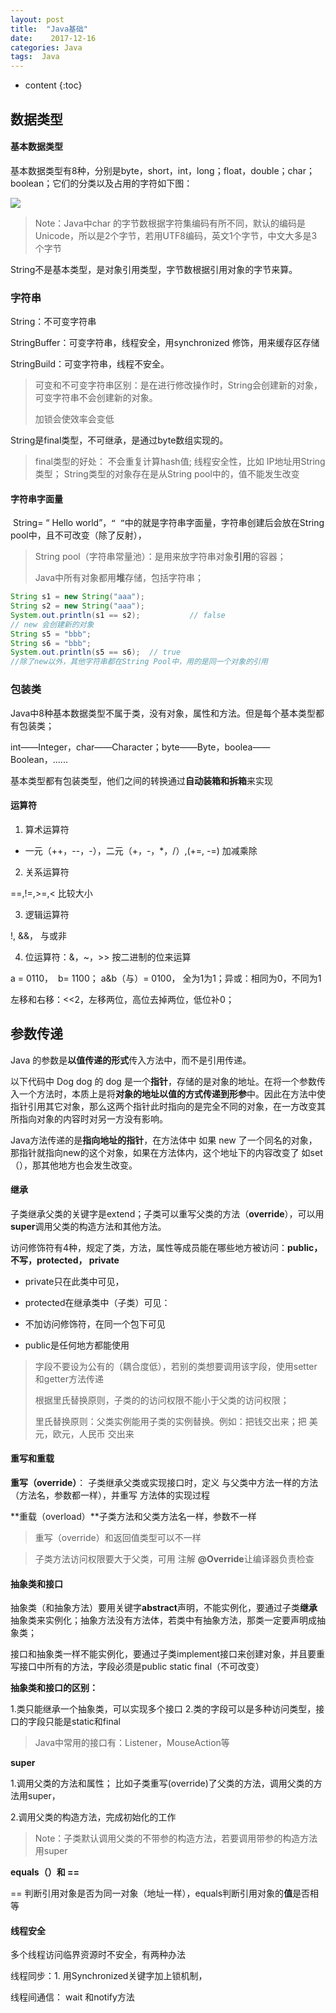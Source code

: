 ```yaml
---
layout: post
title:  "Java基础"
date:    2017-12-16 
categories: Java
tags:  Java
---
```


* content
{:toc}
## 数据类型

#### 基本数据类型

​      基本数据类型有8种，分别是byte，short，int，long；float，double；char；boolean；它们的分类以及占用的字符如下图：

![](https://lukkyy.github.io/assets/java/basic/datetype.png)

> Note：Java中char 的字节数根据字符集编码有所不同，默认的编码是Unicode，所以是2个字节，若用UTF8编码，英文1个字节，中文大多是3个字节

   String不是基本类型，是对象引用类型，字节数根据引用对象的字节来算。

### 字符串 

 String：不可变字符串

StringBuffer：可变字符串，线程安全，用synchronized 修饰，用来缓存区存储

StringBuild：可变字符串，线程不安全。

> 可变和不可变字符串区别：是在进行修改操作时，String会创建新的对象，可变字符串不会创建新的对象。
>
> 加锁会使效率会变低
>

String是final类型，不可继承，是通过byte数组实现的。

> final类型的好处：
> 不会重复计算hash值;
> 线程安全性，比如 IP地址用String类型；
> String类型的对象存在是从String pool中的，值不能发生改变


#### 字符串字面量

​       String=  “ Hello world”，`“ ”`中的就是字符串字面量，字符串创建后会放在String pool中，且不可改变（除了反射），

> String pool（字符串常量池）：是用来放字符串对象**引用**的容器； 
>
> Java中所有对象都用**堆**存储，包括字符串；

```java
String s1 = new String("aaa");
String s2 = new String("aaa");
System.out.println(s1 == s2);           // false
// new 会创建新的对象
String s5 = "bbb";
String s6 = "bbb";
System.out.println(s5 == s6);  // true
//除了new以外，其他字符串都在String Pool中，用的是同一个对象的引用
```



### 包装类

​      Java中8种基本数据类型不属于类，没有对象，属性和方法。但是每个基本类型都有包装类；

int——Integer，char——Character；byte——Byte，boolea——Boolean，......

基本类型都有包装类型，他们之间的转换通过**自动装箱和拆箱**来实现



#### 运算符

1.  算术运算符

   - 一元（++，--，-），二元（+，-，*，/）,(+=, -=)  加减乘除

2.  关系运算符

   ==,!=,>=,<   比较大小

3.  逻辑运算符

   !, &&，  与或非

4.  位运算符：&，~，>> 按二进制的位来运算

  a = 0110， ​ b= 1100； a&b（与）= 0100， 全为1为1；异或：相同为0，不同为1

  左移和右移：<<2，左移两位，高位去掉两位，低位补0；



## 参数传递

Java 的参数是**以值传递的形式**传入方法中，而不是引用传递。

以下代码中 Dog dog 的 dog 是一个**指针**，存储的是对象的地址。在将一个参数传入一个方法时，本质上是将**对象的地址以值的方式传递到形参**中。因此在方法中使指针引用其它对象，那么这两个指针此时指向的是完全不同的对象，在一方改变其所指向对象的内容时对另一方没有影响。

Java方法传递的是**指向地址的指针**，在方法体中 如果 new 了一个同名的对象，那指针就指向new的这个对象，如果在方法体内，这个地址下的内容改变了 如set（），那其他地方也会发生改变。





#### 继承

子类继承父类的关键字是extend；子类可以重写父类的方法（**override**），可以用**super**调用父类的构造方法和其他方法。

访问修饰符有4种，规定了类，方法，属性等成员能在哪些地方被访问：**public， 不写，protected，  private**

- private只在此类中可见，

- protected在继承类中（子类）可见：
- 不加访问修饰符，在同一个包下可见
- public是任何地方都能使用

> 字段不要设为公有的（耦合度低），若别的类想要调用该字段，使用setter和getter方法传递
>
> 根据里氏替换原则，子类的的访问权限不能小于父类的访问权限；
>
> 里氏替换原则：父类实例能用子类的实例替换。例如：把钱交出来；把 美元，欧元，人民币 交出来



#### 重写和重载

  **重写（override）**： 子类继承父类或实现接口时，定义 与父类中方法一样的方法（方法名，参数都一样），并重写 方法体的实现过程

  **重载（overload）**子类方法和父类方法名一样，参数不一样

> 重写（override）和返回值类型可以不一样

> 子类方法访问权限要大于父类，可用 注解 **@Override**让编译器负责检查

#### 抽象类和接口

​        抽象类（和抽象方法）要用关键字**abstract**声明，不能实例化，要通过子类**继承**抽象类来实例化；抽象方法没有方法体，若类中有抽象方法，那类一定要声明成抽象类；

​       接口和抽象类一样不能实例化，要通过子类implement接口来创建对象，并且要重写接口中所有的方法，字段必须是public static final（不可改变）

**抽象类和接口的区别：**

1.类只能继承一个抽象类，可以实现多个接口
2.类的字段可以是多种访问类型，接口的字段只能是static和final

> Java中常用的接口有：Listener，MouseAction等

**super**

1.调用父类的方法和属性； 比如子类重写(override)了父类的方法，调用父类的方法用super，

2.调用父类的构造方法，完成初始化的工作

> Note：子类默认调用父类的不带参的构造方法，若要调用带参的构造方法用super

**equals（）和 ==**

== 判断引用对象是否为同一对象（地址一样），equals判断引用对象的**值**是否相等



#### 线程安全

多个线程访问临界资源时不安全，有两种办法

线程同步：1. 用Synchronized关键字加上锁机制，

线程间通信：  wait 和notify方法
